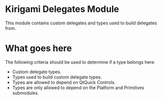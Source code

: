 # Kirigami Delegates Module

This module contains custom delegates and types used to build delegates from.

# What goes here

The following criteria should be used to determine if a type belongs here:

-   Custom delegate types.
-   Types used to build custom delegate types.
-   Types are allowed to depend on QtQuick Controls.
-   Types are only allowed to depend on the Platform and Primitives submodules.
